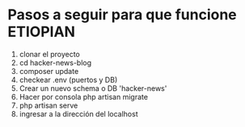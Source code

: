 
<h1>Pasos a seguir para que funcione ETIOPIAN</h1>
<ol>
    <li> clonar el proyecto </li>
    <li> cd hacker-news-blog</li>
    <li> composer update</li>
    <li> checkear .env (puertos y DB) </li>
    <li> Crear un nuevo schema o DB 'hacker-news'</li>
    <li> Hacer por consola php artisan migrate</li>
    <li> php artisan serve</li>
    <li> ingresar a la dirección del localhost </li>
</ol>
